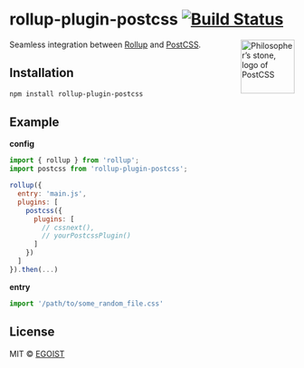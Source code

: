 # rollup-plugin-postcss [![Build Status](https://img.shields.io/circleci/project/egoist/rollup-plugin-postcss/master.svg?style=flat-square)](https://circleci.com/gh/egoist/rollup-plugin-postcss/tree/master)

<img align="right" width="95" height="95"
     title="Philosopher’s stone, logo of PostCSS"
     src="http://postcss.github.io/postcss/logo.svg">

Seamless integration between [Rollup](https://github.com/rollup/rollup) and [PostCSS](https://github.com/postcss/postcss).

## Installation

```bash
npm install rollup-plugin-postcss
```

## Example

**config**

```javascript
import { rollup } from 'rollup';
import postcss from 'rollup-plugin-postcss';

rollup({
  entry: 'main.js',
  plugins: [
    postcss({
      plugins: [
        // cssnext(),
        // yourPostcssPlugin()
      ]
    })
  ]
}).then(...)
```

**entry**

```javascript
import '/path/to/some_random_file.css'
```

## License

MIT &copy; [EGOIST](https://github.com/egoist)
